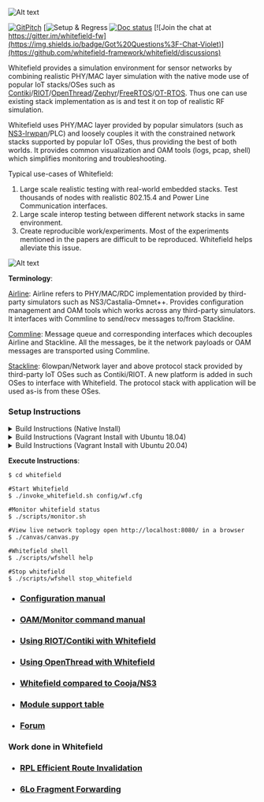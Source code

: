 ![Alt text](docs/res/Logo.png "Whitefield Logo")

[![GitPitch](https://img.shields.io/badge/What%20is%20Whitefield%3F-Slides-Violet)](https://docs.google.com/presentation/d/e/2PACX-1vRE-8g-tyh7MwECHnWwYGC9mJWKVOCQnWWwUjD-5wnvu_fW1w75h_K91UM1FV9QOMcNWYW2mdFxds9J/pub?start=false&loop=false&delayms=3000)
[![Setup & Regress](https://github.com/whitefield-framework/whitefield/actions/workflows/setup_regress.yml/badge.svg)
[![Doc status](https://readthedocs.org/projects/whitefield/badge/?version=latest)](https://whitefield.readthedocs.io/en/latest/)
[![Join the chat at https://gitter.im/whitefield-fw](https://img.shields.io/badge/Got%20Questions%3F-Chat-Violet)](https://github.com/whitefield-framework/whitefield/discussions)

Whitefield provides a simulation environment for sensor networks by
combining realistic PHY/MAC layer simulation with the native mode use of popular IoT
stacks/OSes such as [Contiki]/[RIOT]/[OpenThread]/[Zephyr]/[FreeRTOS]/[OT-RTOS]. 
Thus one can use existing stack implementation as is and test it on top of
realistic RF simulation.

Whitefield uses PHY/MAC layer provided by popular simulators (such as
[NS3-lrwpan]/PLC) and loosely couples it with the constrained network stacks
supported by popular IoT OSes, thus providing the best of both worlds.
It provides common visualization and OAM tools (logs, pcap, shell) which
simplifies monitoring and troubleshooting.

Typical use-cases of Whitefield:
1. Large scale realistic testing with real-world embedded stacks. Test
   thousands of nodes with realistic 802.15.4 and Power Line Communication
   interfaces.
2. Large scale interop testing between different network stacks in same environment.
3. Create reproducible work/experiments. Most of the experiments mentioned in the
   papers are difficult to be reproduced. Whitefield helps alleviate this
   issue.

![Alt text](docs/res/Whitefield%20-%20HLD.png "Whitefield-High Level design")

**Terminology**:

[Airline](src/airline): Airline refers to PHY/MAC/RDC implementation provided
by third-party simulators such as NS3/Castalia-Omnet++. Provides configuration
management and OAM tools which works across any third-party simulators. It
interfaces with Commline to send/recv messages to/from Stackline.

[Commline](src/commline): Message queue and corresponding interfaces which
decouples Airline and Stackline. All the messages, be it the network payloads or
OAM messages are transported using Commline.

[Stackline](src/stackline): 6lowpan/Network layer and above protocol stack
provided by third-party IoT OSes such as Contiki/RIOT. A new platform is added
in such OSes to interface with Whitefield. The protocol stack with application
will be used as-is from these OSes.

### Setup Instructions

<details>
  <summary>Build Instructions (Native Install)</summary>

```
git clone https://github.com/whitefield-framework/whitefield
cd whitefield
./scripts/setup.sh #This may take a while...
make
```
</details>

<details>
  <summary>Build Instructions (Vagrant Install with Ubuntu 18.04)</summary>

```
git clone https://github.com/whitefield-framework/whitefield
cd whitefield
vagrant up	# <- step takes time
vagrant ssh
```
</details>

<details>
  <summary>Build Instructions (Vagrant Install with Ubuntu 20.04)</summary>

```
git clone https://github.com/whitefield-framework/whitefield
cd whitefield
IMG=focal64 vagrant up	# <- step takes time
IMG=focal64 vagrant ssh
```
</details>

**Execute Instructions**:
```
$ cd whitefield

#Start Whitefield
$ ./invoke_whitefield.sh config/wf.cfg

#Monitor whitefield status
$ ./scripts/monitor.sh

#View live network toplogy open http://localhost:8080/ in a browser
$ ./canvas/canvas.py

#Whitefield shell
$ ./scripts/wfshell help

#Stop whitefield
$ ./scripts/wfshell stop_whitefield
```

* ### [Configuration manual](docs/wf-config-help.rst "Whitefield Configuration")
* ### [OAM/Monitor command manual](docs/wf_oam_help.md "Whitefield OAM commands")
* ### [Using RIOT/Contiki with Whitefield](docs/wf_using_riot_contiki.md "Whitefield with Contiki/RIOT")
* ### [Using OpenThread with Whitefield](docs/OpenThread.md "Whitefield with OpenThread")
* ### [Whitefield compared to Cooja/NS3](docs/wf-vs-cooja.md "Whitefield compared to Cooja/NS3")
* ### [Module support table](docs/wf-module-support.rst "Module support table")
* ### [Forum](https://groups.google.com/forum/?pli=1#!forum/whitefield-fw "Mailing List")

### Work done in Whitefield

* ### [RPL Efficient Route Invalidation](https://github.com/nyrahul/ietf-data/blob/master/DCO_performance_report.md)
* ### [6Lo Fragment Forwarding](https://github.com/nyrahul/ietf-data/blob/master/6lo-fragfwd-perf-report.rst)

[NS3-lrwpan]: https://www.nsnam.org/docs/models/html/lr-wpan.html
[Contiki]: http://www.contiki-os.org/
[RIOT]: https://riot-os.org/
[OpenThread]: https://openthread.io/
[FreeRTOS]: https://freertos.org/
[Zephyr]: https://www.zephyrproject.org/
[OT-RTOS]: https://openthread.io/platforms/ot-rtos

